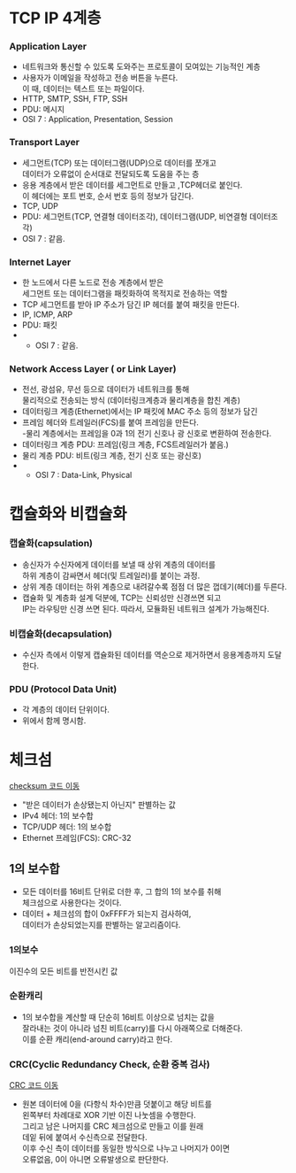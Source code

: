 # TCP IP 4계층
### Application Layer
- 네트워크와 통신할 수 있도록 도와주는 프로토콜이 모여있는 기능적인 계층 <br>
- 사용자가 이메일을 작성하고 전송 버튼을 누른다. <br>
이 때, 데이터는 텍스트 또는 파일이다. <br>
- HTTP, SMTP, SSH, FTP, SSH <br>
- PDU: 메시지 <br>
- OSI 7 : Application, Presentation, Session <br>

### Transport Layer
- 세그먼트(TCP) 또는 데이터그램(UDP)으로 데이터를 쪼개고 <br>
데이터가 오류없이 순서대로 전달되도록 도움을 주는 층 <br>
- 응용 계층에서 받은 데이터를 세그먼트로 만들고 ,TCP헤더로 붙인다. <br>
이 헤더에는 포트 번호, 순서 번호 등의 정보가 담긴다. <br>
- TCP, UDP <br> 
- PDU: 세그먼트(TCP, 연결형 데이터조각), 데이터그램(UDP, 비연결형 데이터조각) <br>
- OSI 7 : 같음. <br>

### Internet Layer
- 한 노드에서 다른 노드로 전송 계층에서 받은 <br>
세그먼트 또는 데이터그램을 패킷화하여 목적지로 전송하는 역할 <br>
- TCP 세그먼트를 받아 IP 주소가 담긴 IP 헤더를 붙여 패킷을 만든다. <br>
- IP, ICMP, ARP <br>
- PDU: 패킷 <br>
- - OSI 7 : 같음. <br>

### Network Access Layer ( or Link Layer)
- 전선, 광섬유, 무선 등으로 데이터가 네트워크를 통해 <br>
물리적으로 전송되는 방식 (데이터링크계층과 물리계층을 합친 계층) <br>
- 데이터링크 계층(Ethernet)에서는 IP 패킷에 MAC 주소 등의 정보가 담긴 <br>
- 프레임 헤더와 트레일러(FCS)를 붙여 프레임을 만든다. <br>
-물리 계층에서는 프레임을 0과 1의 전기 신호나 광 신호로 변환하여 전송한다. <br>
- 데이터링크 계층 PDU: 프레임(링크 계층, FCS트레일러가 붙음.) <br>
- 물리 계층 PDU: 비트(링크 계층, 전기 신호 또는 광신호) <br>
- - OSI 7 : Data-Link, Physical <br>

# 캡슐화와 비캡슐화
### 캡슐화(capsulation)
- 송신자가 수신자에게 데이터를 보낼 때 상위 계층의 데이터를 <br>
하위 계층이 감싸면서 헤더(및 트레일러)를 붙이는 과정. <br>
- 상위 계층 데이터는 하위 계층으로 내려갈수록 점점 더 많은 껍데기(헤더)를 두른다. <br>
- 캡슐화 및 계층화 설계 덕분에, TCP는 신뢰성만 신경쓰면 되고 <br>
IP는 라우팅만 신경 쓰면 된다. 따라서, 모듈화된 네트워크 설계가 가능해진다. <br>

### 비캡슐화(decapsulation)
- 수신자 측에서 이렇게 캡슐화된 데이터를 역순으로 제거하면서 응용계층까지 도달한다. <br>

### PDU (Protocol Data Unit)
- 각 계층의 데이터 단위이다. <br>
- 위에서 함께 명시함. <br>

# 체크섬 
[checksum 코드 이동](https://github.com/sungw00ng/Today_I_Learn/blob/main/%EB%84%A4%ED%8A%B8%EC%9B%8C%ED%81%AC/checksum.py)
- "받은 데이터가 손상됐는지 아닌지" 판별하는 값 <br>
- IPv4 헤더: 1의 보수합 <br>
- TCP/UDP 헤더: 1의 보수합 <br>
- Ethernet 프레임(FCS): CRC-32 <br>

## 1의 보수합
- 모든 데이터를 16비트 단위로 더한 후, 그 합의 1의 보수를 취해 <br>
체크섬으로 사용한다는 것이다. <br>
- 데이터 + 체크섬의 합이 0xFFFF가 되는지 검사하여, <br>
데이터가 손상되었는지를 판별하는 알고리즘이다.  

### 1의보수
이진수의 모든 비트를 반전시킨 값 <br>

### 순환캐리
- 1의 보수합을 계산할 때 단순히 16비트 이상으로 넘치는 값을 <br>
잘라내는 것이 아니라 넘친 비트(carry)를 다시 아래쪽으로 더해준다. <br>
이를 순환 캐리(end-around carry)라고 한다. <br>

### CRC(Cyclic Redundancy Check, 순환 중복 검사)
[CRC 코드 이동](https://github.com/sungw00ng/Today_I_Learn/blob/main/%EB%84%A4%ED%8A%B8%EC%9B%8C%ED%81%AC/crc.py)
- 원본 데이터에 0을 (다항식 차수)만큼 덧붙이고 해당 비트를 <br>
왼쪽부터 차례대로 XOR 기반 이진 나눗셈을 수행한다. <br>
그리고 남은 나머지를 CRC 체크섬으로 만들고 이를 원래 <br>
데잍 뒤에 붙여서 수신측으로 전달한다. <br>
이후 수신 측이 데이터를 동일한 방식으로 나누고 나머지가 0이면 <br>
오류없음, 0이 아니면 오류발생으로 판단한다. <br>
